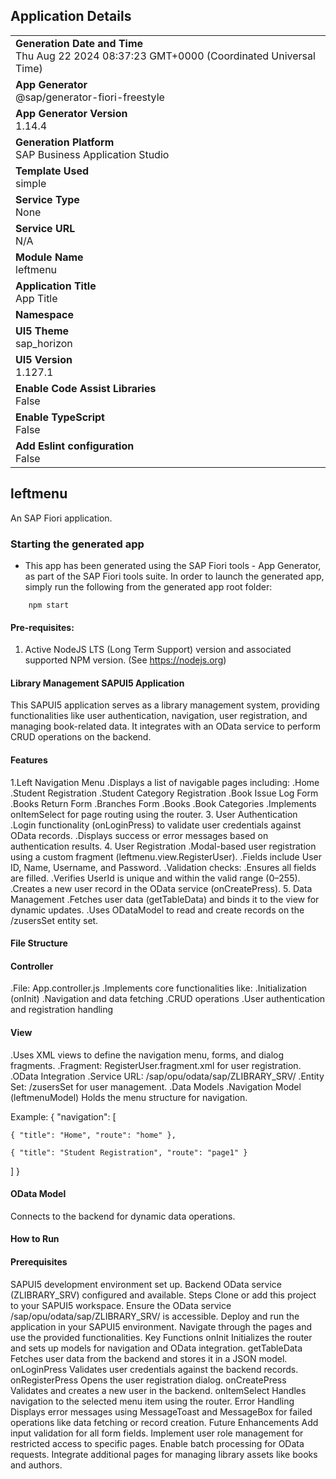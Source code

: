 ## Application Details
|               |
| ------------- |
|**Generation Date and Time**<br>Thu Aug 22 2024 08:37:23 GMT+0000 (Coordinated Universal Time)|
|**App Generator**<br>@sap/generator-fiori-freestyle|
|**App Generator Version**<br>1.14.4|
|**Generation Platform**<br>SAP Business Application Studio|
|**Template Used**<br>simple|
|**Service Type**<br>None|
|**Service URL**<br>N/A|
|**Module Name**<br>leftmenu|
|**Application Title**<br>App Title|
|**Namespace**<br>|
|**UI5 Theme**<br>sap_horizon|
|**UI5 Version**<br>1.127.1|
|**Enable Code Assist Libraries**<br>False|
|**Enable TypeScript**<br>False|
|**Add Eslint configuration**<br>False|

## leftmenu

An SAP Fiori application.

### Starting the generated app

-   This app has been generated using the SAP Fiori tools - App Generator, as part of the SAP Fiori tools suite.  In order to launch the generated app, simply run the following from the generated app root folder:

```
    npm start
```

#### Pre-requisites:

1. Active NodeJS LTS (Long Term Support) version and associated supported NPM version.  (See https://nodejs.org)
#### Library Management SAPUI5 Application
This SAPUI5 application serves as a library management system, providing functionalities like user authentication, navigation, user registration, and managing book-related data. It integrates with an OData service to perform CRUD operations on the backend.
#### Features
1.Left Navigation Menu
.Displays a list of navigable pages including:
.Home
.Student Registration
.Student Category Registration
.Book Issue Log Form
.Books Return Form
.Branches Form
.Books
.Book Categories
.Implements onItemSelect for page routing using the router.
3. User Authentication
.Login functionality (onLoginPress) to validate user credentials against OData records.
.Displays success or error messages based on authentication results.
4. User Registration
.Modal-based user registration using a custom fragment (leftmenu.view.RegisterUser).
.Fields include User ID, Name, Username, and Password.
.Validation checks:
.Ensures all fields are filled.
.Verifies UserId is unique and within the valid range (0–255).
.Creates a new user record in the OData service (onCreatePress).
5. Data Management
.Fetches user data (getTableData) and binds it to the view for dynamic updates.
.Uses ODataModel to read and create records on the /zusersSet entity set.

#### File Structure
#### Controller
.File: App.controller.js
.Implements core functionalities like:
.Initialization (onInit)
.Navigation and data fetching
.CRUD operations
.User authentication and registration handling
#### View
.Uses XML views to define the navigation menu, forms, and dialog fragments.
.Fragment: RegisterUser.fragment.xml for user registration.
.OData Integration
.Service URL: /sap/opu/odata/sap/ZLIBRARY_SRV/
.Entity Set: /zusersSet for user management.
.Data Models
.Navigation Model (leftmenuModel)
Holds the menu structure for navigation.

Example:
{
  "navigation": [
  
    { "title": "Home", "route": "home" },
    
    { "title": "Student Registration", "route": "page1" }
    
  ]
}
#### OData Model
Connects to the backend for dynamic data operations.

#### How to Run
#### Prerequisites
SAPUI5 development environment set up.
Backend OData service (ZLIBRARY_SRV) configured and available.
Steps
Clone or add this project to your SAPUI5 workspace.
Ensure the OData service /sap/opu/odata/sap/ZLIBRARY_SRV/ is accessible.
Deploy and run the application in your SAPUI5 environment.
Navigate through the pages and use the provided functionalities.
Key Functions
onInit
Initializes the router and sets up models for navigation and OData integration.
getTableData
Fetches user data from the backend and stores it in a JSON model.
onLoginPress
Validates user credentials against the backend records.
onRegisterPress
Opens the user registration dialog.
onCreatePress
Validates and creates a new user in the backend.
onItemSelect
Handles navigation to the selected menu item using the router.
Error Handling
Displays error messages using MessageToast and MessageBox for failed operations like data fetching or record creation.
Future Enhancements
Add input validation for all form fields.
Implement user role management for restricted access to specific pages.
Enable batch processing for OData requests.
Integrate additional pages for managing library assets like books and authors.
